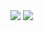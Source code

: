 <img src="https://capsule-render.vercel.app/api?type=waving&color=auto&height=200&section=header&text=IsakGithub&fontSize=90" />


<img src="https://img.shields.io/badge/Swift-F05138?style=flat&logo=Swift&logoColor=white"/>
<!--
**isakatty/isakatty** is a ✨ _special_ ✨ repository because its `README.md` (this file) appears on your GitHub profile.

Here are some ideas to get you started:

- 🔭 I’m currently working on ...
- 🌱 I’m currently learning ...
- 👯 I’m looking to collaborate on ...
- 🤔 I’m looking for help with ...
- 💬 Ask me about ...
- 📫 How to reach me: ...
- 😄 Pronouns: ...
- ⚡ Fun fact: ...
-->
